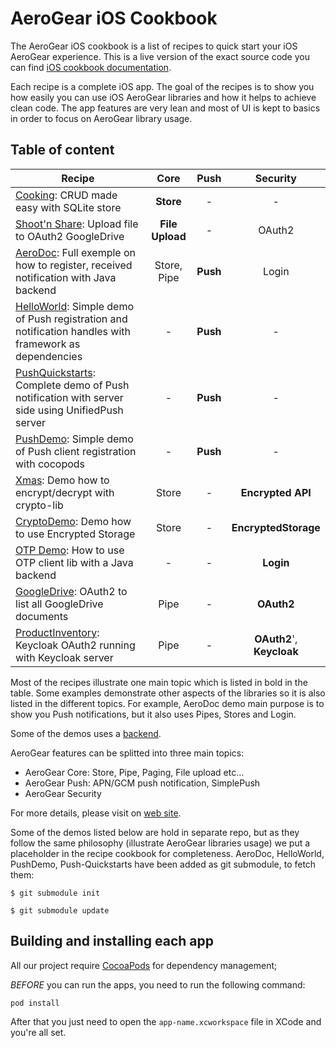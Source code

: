 AeroGear iOS Cookbook
=====================

The AeroGear iOS cookbook is a list of recipes to quick start your iOS AeroGear experience. This is a live version of the exact source code you can find [iOS cookbook documentation](http://aerogear.org/docs/guides/iOSCookbook/).

Each recipe is a complete iOS app. The goal of the recipes is to show you how easily you can use iOS AeroGear libraries and how it helps to achieve clean code. The app features are very lean and most of UI is kept to basics in order to focus on AeroGear library usage.

## Table of content

| Recipe 	| Core 	| Push 	| Security 	|
| ------------- |:-------------:| :-----:|:-----:|
| [Cooking](Recipe/CookingRecipe.md): CRUD made easy with SQLite store | **Store** | - | - |
| [Shoot'n Share](Shoot/Shoot.md): Upload file to OAuth2 GoogleDrive | **File Upload** | - | OAuth2 |
| [AeroDoc](https://github.com/aerogear/aerogear-backend-cookbook/tree/master/aerodoc-backend): Full exemple on how to register, received notification with Java backend | Store, Pipe | **Push** | Login |
| [HelloWorld](https://github.com/aerogear/aerogear-push-helloworld/ios): Simple demo of Push registration and notification handles with framework as dependencies | - | **Push** | - |
| [PushQuickstarts](https://github.com/aerogear/aerogear-push-quickstarts/tree/master/client/contacts-mobile-ios-client): Complete demo of Push notification with server side using UnifiedPush server | - | **Push** | - |
| [PushDemo](https://github.com/aerogear/aerogear-push-ios-demo): Simple demo of Push client registration with cocopods| - | **Push** | - |
| [Xmas](Xmas/Xmas.md): Demo how to encrypt/decrypt with crypto-lib | Store | - | **Encrypted API** |
| [CryptoDemo](https://github.com/aerogear/aerogear-crypto-ios-demo): Demo how to use Encrypted Storage | Store | - | **EncryptedStorage** |
| [OTP Demo](https://github.com/aerogear/aerogear-otp-ios-demo): How to use OTP client lib with a Java backend | - | - | **Login** |
| [GoogleDrive](GoogleDrive/GoogleDrive.md): OAuth2 to list all GoogleDrive documents | Pipe | - | **OAuth2** |
| [ProductInventory](ProductInventory/README.md): Keycloak OAuth2 running with Keycloak server | Pipe | - | **OAuth2**', **Keycloak** |

Most of the recipes illustrate one main topic which is listed in bold in the table. Some examples demonstrate other aspects of the libraries so it is also listed in the different topics. For example, AeroDoc demo main purpose is to show you Push notifications, but it also uses Pipes, Stores and Login.

Some of the demos uses a [backend](https://github.com/aerogear/aerogear-integration-tests-server).

AeroGear features can be splitted into three main topics:

* AeroGear Core: Store, Pipe, Paging, File upload etc...
* AeroGear Push: APN/GCM push notification, SimplePush
* AeroGear Security

For more details, please visit on [web site](http://aerogear.org/).

Some of the demos listed below are hold in separate repo, but as they follow the same philosophy (illustrate AeroGear libraries usage) we put a placeholder in the recipe cookbook for completeness. AeroDoc, HelloWorld, PushDemo, Push-Quickstarts have been added as git submodule, to fetch them:

    $ git submodule init

    $ git submodule update

## Building and installing each app

All our project require [CocoaPods](http://cocoapods.org/) for dependency management;

_BEFORE_ you can run the apps, you need to run the following command:

    pod install

After that you just need to open the ```app-name.xcworkspace``` file in XCode and you're all set.